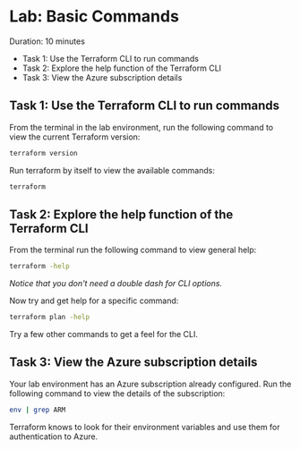 # Lab: Basic Commands

Duration: 10 minutes

- Task 1: Use the Terraform CLI to run commands
- Task 2: Explore the help function of the Terraform CLI
- Task 3: View the Azure subscription details

## Task 1: Use the Terraform CLI to run commands

From the terminal in the lab environment, run the following command to view the current Terraform version:

```bash
terraform version
```

Run terraform by itself to view the available commands:

```bash
terraform
```

## Task 2: Explore the help function of the Terraform CLI

From the terminal run the following command to view general help:

```bash
terraform -help
```

*Notice that you don't need a double dash for CLI options.*

Now try and get help for a specific command:

```bash
terraform plan -help
```

Try a few other commands to get a feel for the CLI.

## Task 3: View the Azure subscription details

Your lab environment has an Azure subscription already configured. Run the following command to view the details of the subscription:

```bash
env | grep ARM
```

Terraform knows to look for their environment variables and use them for authentication to Azure.